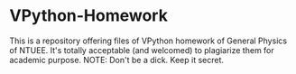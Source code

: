 # VPython-Homework
This is a repository offering files of VPython homework of General Physics of NTUEE. It's totally acceptable (and welcomed) to plagiarize them for academic purpose.  NOTE: Don't be a dick. Keep it secret.
